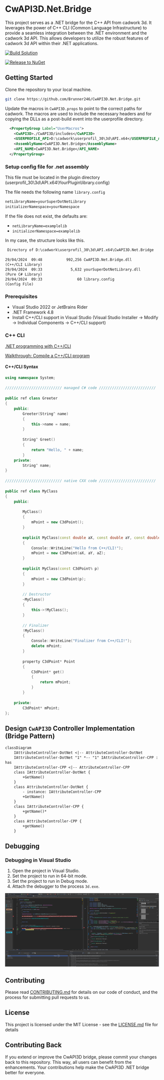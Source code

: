 # CwAPI3D.Net.Bridge

This project serves as a .NET bridge for the C++ API from cadwork 3d. It leverages the power of C++ CLI (Common Language Infrastructure) to provide a seamless integration between the .NET environment and the cadwork 3d API. This allows developers to utilize the robust features of cadwork 3d API within their .NET applications.

[![Build Solution](https://github.com/Brunner246/CwAPI3D_CSharp/actions/workflows/build.yml/badge.svg)](https://github.com/Brunner246/CwAPI3D_CSharp/actions/workflows/build.yml)

[![Release to NuGet](https://github.com/Brunner246/CwAPI3D.Net.Bridge/actions/workflows/release.yml/badge.svg)](https://github.com/Brunner246/CwAPI3D.Net.Bridge/actions/workflows/release.yml)

## Getting Started

Clone the repository to your local machine.

```bash
git clone https://github.com/Brunner246/CwAPI3D.Net.Bridge.git
```

Update the macros in `CwAPI3D.props` to point to the correct paths for cadwork. The macros are used to include the necessary headers and for copying the DLLs as a post-build event into the userprofile directory.

```xml
  <PropertyGroup Label="UserMacros">
    <CwAPI3D>./CwAPI3D/includes</CwAPI3D>
    <USERPROFILE_API>D:\cadwork\userprofil_30\3d\API.x64</USERPROFILE_API>
    <AssemblyName>CwAPI3D.Net.Bridge</AssemblyName>
    <API_NAME>CwAPI3D.Net.Bridge</API_NAME>
  </PropertyGroup>
```

### Setup config file for .net assembly

This file must be located in the plugin directory (userprofil_30\3d\API.x64\YourPlugin\library.config)

The file needs the following name `library.config`


```txt
netLibraryName=yourSuperDotNetLibrary
initializerNamespace=yourNamespace
```

If the file does not exist, the defaults are:
- `netLibraryName=examplelib`
- `initializerNamespace=examplelib`

In my case, the structure looks like this.

```
 Directory of D:\cadwork\userprofil_30\3d\API.x64\CwAPI3D.Net.Bridge

29/04/2024  09:48           992,256 CwAPI3D.Net.Bridge.dll          (C++/CLI Library)
29/04/2024  09:33             5,632 yourSuperDotNetLibrary.dll      (Pure C# Library)
29/04/2024  09:33                60 library.config                  (Config File)
```


### Prerequisites

- Visual Studio 2022 or JetBrains Rider
- .NET Framework 4.8
- Install C++/CLI support in Visual Studio (Visual Studio Installer -> Modify -> Individual Components -> C++/CLI support)

### C++ CLI 
[.NET programming with C++/CLI](https://learn.microsoft.com/en-us/cpp/dotnet/dotnet-programming-with-cpp-cli-visual-cpp?view=msvc-170)

[Walkthrough: Compile a C++/CLI program](https://learn.microsoft.com/en-us/cpp/dotnet/walkthrough-compiling-a-cpp-program-that-targets-the-clr-in-visual-studio?view=msvc-170)

#### C++/CLI Syntax

```cpp
using namespace System;

////////////////////////// managed C# code //////////////////////////

public ref class Greeter
{
    public:
        Greeter(String^ name)
        {
            this->name = name;
        }

        String^ Greet()
        {
            return "Hello, " + name;
        }
    private:
        String^ name;
}

////////////////////////// native CXX code //////////////////////////

public ref class MyClass
{
    public:

        MyClass()
        {
            mPoint = new C3dPoint();
        }

        explicit MyClass(const double aX, const double aY, const double aZ)
        {
            Console::WriteLine("Hello from C++/CLI!");
            mPoint = new C3dPoint(aX, aY, aZ);
        }
        
        explicit MyClass(const C3dPoint% p)
        {
            mPoint = new C3dPoint(p);
        }

        // Destructor
        ~MyClass()
        {
            this->!MyClass();
        }

        // Finalizer
        !MyClass()
        {
            Console::WriteLine("Finalizer from C++/CLI!");
            delete mPoint;
        }

        property C3dPoint* Point
        {
            C3dPoint* get()
            {
                return mPoint;
            }
        }

    private:
        C3dPoint* mPoint;
};
```

## Design `CwAPI3D` Controller Implementation (Bridge Pattern)  

```mermaid
classDiagram
    IAttributeController-DotNet <|-- AttributeController-DotNet
    IAttributeController-DotNet "1" *-- "1" IAttributeController-CPP : has
    IAttributeController-CPP <|-- AttributeController-CPP
    class IAttributeController-DotNet {
        +GetName()
    }
    class AttributeController-DotNet {
        - instance: IAttributeController-CPP
        +GetName()
    }
    class IAttributeController-CPP {
        +getName()*
    }
    class AttributeController-CPP {
        +getName()
    }

```

## Debugging

### Debugging in Visual Studio

1. Open the project in Visual Studio.
2. Set the project to run in 64-bit mode.
3. Set the project to run in Debug mode.
4. Attach the debugger to the process `3d.exe`.

![img.png](public/debugging.png)



## Contributing

Please read [CONTRIBUTING.md](CONTRIBUTING.md) for details on our code of conduct, and the process for submitting pull requests to us.

## License

This project is licensed under the MIT License - see the [LICENSE.md](LICENSE.md) file for details

## Contributing Back

If you extend or improve the CwAPI3D bridge, please commit your changes back to this repository. This way, all users can benefit from the enhancements. Your contributions help make the CwAPI3D .NET bridge better for everyone.

